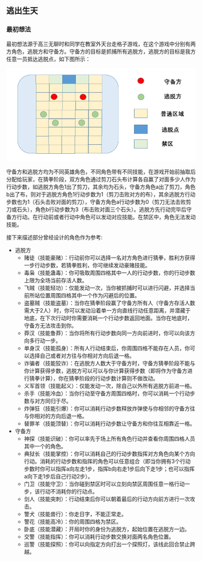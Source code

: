 ## 逃出生天

### 最初想法

最初想法源于高三无聊时和同学在教室外天台走格子游戏，在这个游戏中分别有两方角色，逃脱方和守备方。守备方的目标是抓捕所有逃脱方，逃脱方的目标是我方任意一员抵达逃脱点，如下图所示：

![game](./pic/game.png)

守备方和逃脱方均为不同英雄角色，不同角色带有不同技能，在游戏开始前抽取后分配给玩家，在猜拳阶段，双方角色通过剪刀石头布计算各自赢了对面多少人作为行动步数，如逃脱方角色1出了剪刀，其余均为石头，守备方角色a出了剪刀，角色b出了布，则对于逃脱方角色1行动步数为1（剪刀击败对方的布），其余逃脱方行动步数也为1（石头击败对面的剪刀），守备方角色a行动步数为0（剪刀无法击败剪刀或石头），角色b行动步数为3（布击败对面三个石头）。逃脱方先行动完毕后守备方行动。在行动前或者行动中角色可以发动对应技能。在禁区中，角色无法发动技能。

接下来描述部分曾经设计的角色作为参考:

- 逃脱方
  - 赌徒（技能豪赌）：行动前你可以选择一名对方角色进行猜拳，胜利方获得一步行动步数，若猜拳胜利，你可继续发动豪赌技能。
  - 毒枭（技能蛊毒）：你可吸取周围四格其中一人的行动步数，你的行动步数上限为全场当前存活人数。
  - 飞贼（技能轻功）：仅能发动一次，当你被抓捕时可以进行闪避，并选择当前所站位置周围四格其中一个作为闪避后的位置。
  - 盗墓贼（技能盗墓）：当你在猜拳阶段赢了守备方所有人（守备方存活人数需大于2人）时，你可以发动沿着单一方向直线行动任意距离，并潜藏于地底，在下次行动时你需要消耗一个行动步数返回地面。当你在地底时，守备方无法攻击到你。
  - 莽汉（技能鲁莽）：当你将所有行动步数向同一方向前进时，你可以向该方向多行动一步。
  - 单身汉（技能孤身）：所有人行动结束后，你周围四格不能存在人员，你可以选择自己或者对方往与你相对方向后退一格。
  - 诈骗者（技能狡诈）：在逃脱方人数大于守备方时，守备方猜拳阶段不能与你计算获得步数，逃脱方可以可以与你计算获得步数（即将作为守备方进行猜拳计算），你在猜拳阶段的行动步数计算则不做改动。
  - 义军首领（技能起义）：仅能发动一次，除自己以外所有逃脱方前进一格。
  - 杀手（技能冷血）：当你行动至守备方周围四格时，你可以消耗一个行动步数与对方同归于尽。
  - 炸弹狂（技能引爆）：你可以消耗行动步数释放炸弹使与你相邻的守备方往与你相对的方向后退一格。
  - 替罪羊（技能顶替）：你可以消耗行动步数让守备方和你往互相靠近一格。
- 守备方
  - 神探（技能识破）：你可以率先于场上所有角色行动并查看你周围四格人员其中一个的角色。
  - 典狱长（技能掌控）：你可以消耗自己的行动步数指挥对方角色向某个方向行动。消耗的行动步数和指挥的角色可以任意组合（即当你拥有3个行动步数时你可以指挥a向左走1步，指挥b向右走1步后向下走1步；也可以指挥a向下走1步后自己行动2步）。
  - 门卫（技能守卫）：当你碰到禁区时可以立刻向禁区周围任意一格行动一步，该行动不消耗你的行动点。
  - 剑人（技能突刺）：行动结束后你可以朝着最后的行动方向前方进行一次攻击。
  - 警犬（技能兽行）：你走日字，不能正常走。
  - 警花（技能高冷）：你的周围四格为禁区。
  - 卧底（技能潜藏）：开局时你的身份为逃脱方，起始位置在逃脱方一边。
  - 交警（技能指挥）：你可以消耗行动步数交换对面两名角色位置。
  - 巡警（技能探照）：你可以向指定方向打出一个探照灯，该线此回合禁止跨越。